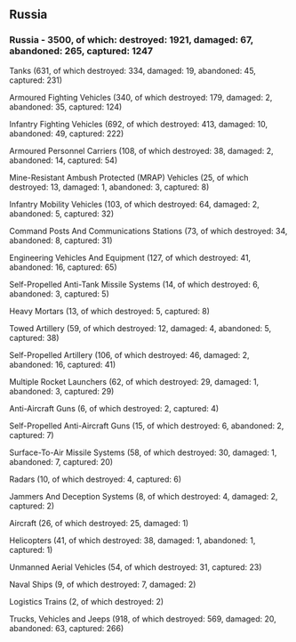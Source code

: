
 
 ## Russia
 
 ### Russia - 3500, of which: destroyed: 1921, damaged: 67, abandoned: 265, captured: 1247

 

 

 Tanks (631, of which destroyed: 334, damaged: 19, abandoned: 45, captured: 231)

 Armoured Fighting Vehicles (340, of which destroyed: 179, damaged: 2, abandoned: 35, captured: 124)

 Infantry Fighting Vehicles (692, of which destroyed: 413, damaged: 10, abandoned: 49, captured: 222)

 Armoured Personnel Carriers (108, of which destroyed: 38, damaged: 2, abandoned: 14, captured: 54)

 Mine-Resistant Ambush Protected (MRAP) Vehicles (25, of which destroyed: 13, damaged: 1, abandoned: 3, captured: 8)

 Infantry Mobility Vehicles (103, of which destroyed: 64, damaged: 2, abandoned: 5, captured: 32)

 Command Posts And Communications Stations (73, of which destroyed: 34, abandoned: 8, captured: 31)

 Engineering Vehicles And Equipment (127, of which destroyed: 41, abandoned: 16, captured: 65)

 Self-Propelled Anti-Tank Missile Systems (14, of which destroyed: 6, abandoned: 3, captured: 5)

 Heavy Mortars (13, of which destroyed: 5, captured: 8)

 Towed Artillery (59, of which destroyed: 12, damaged: 4, abandoned: 5, captured: 38)

 Self-Propelled Artillery (106, of which destroyed: 46, damaged: 2, abandoned: 16, captured: 41)

 Multiple Rocket Launchers (62, of which destroyed: 29, damaged: 1, abandoned: 3, captured: 29)

 Anti-Aircraft Guns (6, of which destroyed: 2, captured: 4)

 Self-Propelled Anti-Aircraft Guns (15, of which destroyed: 6, abandoned: 2, captured: 7)

 Surface-To-Air Missile Systems (58, of which destroyed: 30, damaged: 1, abandoned: 7, captured: 20)

 Radars (10, of which destroyed: 4, captured: 6)

 Jammers And Deception Systems (8, of which destroyed: 4, damaged: 2, captured: 2)

 Aircraft (26, of which destroyed: 25, damaged: 1)

 Helicopters (41, of which destroyed: 38, damaged: 1, abandoned: 1, captured: 1)

 Unmanned Aerial Vehicles (54, of which destroyed: 31, captured: 23)

 Naval Ships (9, of which destroyed: 7, damaged: 2)

 Logistics Trains (2, of which destroyed: 2)

 Trucks, Vehicles and Jeeps (918, of which destroyed: 569, damaged: 20, abandoned: 63, captured: 266)

